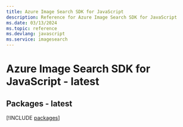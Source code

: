 ```yaml
---
title: Azure Image Search SDK for JavaScript
description: Reference for Azure Image Search SDK for JavaScript
ms.date: 03/13/2024
ms.topic: reference
ms.devlang: javascript
ms.service: imagesearch
---
```

# Azure Image Search SDK for JavaScript - latest
## Packages - latest
[!INCLUDE [packages](image-search-index.md)]